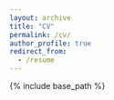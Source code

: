 ```yaml
---
layout: archive
title: "CV"
permalink: /cv/
author_profile: true
redirect_from:
  - /resume
---
```


{% include base_path %}


<object data="{{ site.baseurl }}/files/CV_Bizyaeva_Anastasia_Aug2023.pdf" width="1000" height="1000" type='application/pdf'></object>
